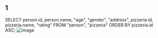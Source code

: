 ## 1
SELECT person.id, person.name, "age", "gender", "address", pizzeria.id, pizzeria.name, "rating" FROM "person", "pizzeria"
ORDER BY pizzeria.id ASC;
![image](https://github.com/1ksunia1/Bob.md/assets/145553959/94478374-53d9-4436-a35b-5d920a4fbfed)
